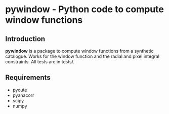 # pywindow - Python code to compute window functions

## Introduction

**pywindow** is a package to compute window functions from a synthetic catalogue.
Works for the window function and the radial and pixel integral constraints.
All tests are in tests/.

## Requirements

- pycute
- pyanacorr
- scipy
- numpy
